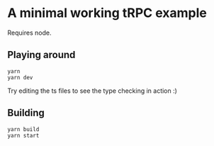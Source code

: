 # A minimal working tRPC example

Requires node.

## Playing around

```
yarn
yarn dev
```

Try editing the ts files to see the type checking in action :)

## Building

```
yarn build
yarn start
```
